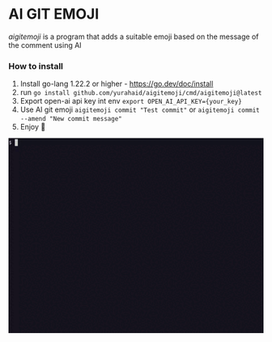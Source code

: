 # AI GIT EMOJI
*aigitemoji* is a program that adds a suitable emoji based on the message of the comment using AI

### How to install
1. Install go-lang 1.22.2 or higher - https://go.dev/doc/install
2. run `go install github.com/yurahaid/aigitemoji/cmd/aigitemoji@latest`
3. Export open-ai api key int env `export OPEN_AI_API_KEY={your_key}`
4. Use AI git emoji `aigitemoji commit "Test commit"` or  `aigitemoji commit --amend "New commit message"`
5. Enjoy 🎉

![example](/docs/example.gif)